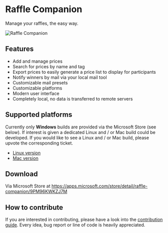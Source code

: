 # Raffle Companion

Manage your raffles, the easy way.

![Raffle Companion](https://github.com/Boehrsi/Raffle-Companion/assets/7944013/23538fa7-cc12-4697-bf6d-b35a8e059b5d)

## Features

- Add and manage prices
- Search for prices by name and tag
- Export prices to easily generate a price list to display for participants
- Notify winners by mail via your local mail tool
- Customizable mail presets
- Customizable platforms
- Modern user interface
- Completely local, no data is transferred to remote servers

## Supported platforms

Currently only **Windows** builds are provided via the Microsoft Store (see below). If interest is given a dedicated Linux and / or Mac build could be developed.
If you would like to see a Linux and / or Mac build, please upvote the corresponding ticket.

- [Linux version](https://github.com/Boehrsi/Raffle-Companion/issues/4)
- [Mac version](https://github.com/Boehrsi/Raffle-Companion/issues/5)

## Download

Via Microsoft Store at https://apps.microsoft.com/store/detail/raffle-companion/9PM96KWKZJ7M

## How to contribute

If you are interested in contributing, please have a look into
the [contribution guide](https://github.com/Boehrsi/Raffle-Companion/blob/main/CONTRIBUTING.md). Every idea, bug report or line of code is heavily
appreciated.
